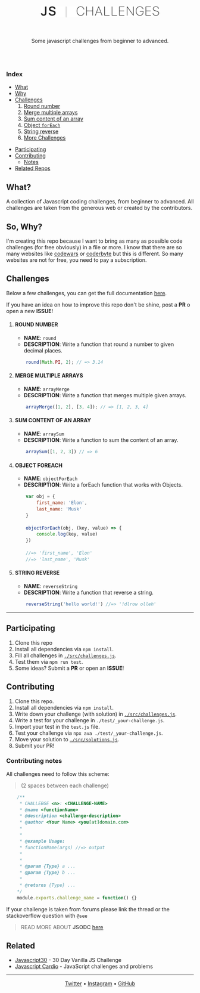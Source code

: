 <!-- # Javascript Challenges -->
<p align="center">
<br><br><br><br>
<img alt="logo" src="docs/assets/js_logo.png" height="30px">
<br><br><br><br>
Some javascript challenges from beginner to advanced.
</p>
<br><br>


### Index
- [What](#what)
- [Why](#so-why)
- [Challenges](#challenges)
  1. [Round number](#round-number)
  2. [Merge multiple arrays](#merge-multiple-arrays)
  3. [Sum content of an array](#sum-content-of-an-array)
  4. [Object `forEach`](#object-foreach)
  5. [String reverse](#string-reverse)
  6. [More Challenges](docs/CHALLENGES.md)
<!--   6. [Check palindrome](#6-check-palindrome)
  7. [Check if is multiple](#7-is-multiple)
  8. [Get the longest word](#8-get-the-longest-word)
  9. [Capitalize a string](#9-capitallize)
  10. [Vowel count](#10-vowel-count)
  11. [Max char](#11-max-char)
  12. [fizzBuzz Game](#12-fizz-buzz)
  13. [Simple Adding](#13-simple-adding)
  14. [Array to tree](#14-array-to-tree)
  15. [Alphabetically sort](#15-alphabetically-sort)
  16. [First recurring character](#16-first-recurring-character) -->
- [Participating](#partecipating)
- [Contributing](#contributing)
  - [Notes](#contributing-notes)
- [Related Repos](#related)

## What?
A collection of Javascript coding challenges, from beginner to advanced. All challenges are taken from the generous web or created by the contributors.

## So, Why?
I'm creating this repo because I want to bring as many as possible code challenges (for free obviously) in a file or more. I know that there are so many websites like [codewars](https://codewars.com/) or [coderbyte](https://coderbyte.com) but this is different. So many websites are not for free, you need to pay a subscription.

## Challenges
Below a few challenges, you can get the full documentation [here](docs/CHALLENGES.md).

If you have an idea on how to improve this repo don't be shine, post a **PR** o open a new **ISSUE**!

1. #### ROUND NUMBER
	- **NAME**: `round`
	- **DESCRIPTION**: Write a function that round a number to given decimal places.
	```js 
		round(Math.PI, 2); // => 3.14 
	```

2. #### MERGE MULTIPLE ARRAYS
	- **NAME**: `arrayMerge`
	- **DESCRIPTION**: Write a function that merges multiple given arrays.
	```js 
		arrayMerge([1, 2], [3, 4]); // => [1, 2, 3, 4]
	```

1. ####  SUM CONTENT OF AN ARRAY
	- **NAME**: `arraySum`
	- **DESCRIPTION**: Write a function to sum the content of an array.
	```js
		arraySum([1, 2, 3]) // => 6
	```

1. ####  OBJECT FOREACH
	- **NAME**: `objectForEach`
	- **DESCRIPTION**: Write a forEach function that works with Objects.
	```js
		var obj = {
			first_name: 'Elon',
			last_name: 'Musk'
		}

		objectForEach(obj, (key, value) => {
			console.log(key, value) 
		})

		//=> 'first_name', 'Elon'
		//=> 'last_name', 'Musk'
	```

5. #### STRING REVERSE
	- **NAME**: `reverseString`
	- **DESCRIPTION**: Write a function that reverse a string.
	```js 
		reverseString('hello world!') //=> '!dlrow olleh'
	```

---
## Participating
1. Clone this repo
2. Install all dependencies via `npm install`.
3. Fill all challenges in [`./src/challenges.js`][srcChallenges].
4. Test them via `npm run test`.
5. Some ideas? Submit a **PR** or open an **ISSUE**!

## Contributing
1. Clone this repo.
2. Install all dependencies via `npm install`.
3. Write down your challenge (with solution) in [`./src/challenges.js`][srcChallenges].
4. Write a test for your challenge in `./test/_your-challenge.js`.
5. Import your test in the `test.js` file.
6. Test your challenge via `npx ava ./test/_your-challenge.js`.
7. Move your solution to [`./src/solutions.js`][srcSolutions].
8. Submit your PR!


### Contributing notes
All challenges need to follow this scheme: 
> (2 spaces between each challenge)

```js
    /** 
     * CHALLEBGE <n>: <CHALLENGE-NAME>
     * @name <functionName>
     * @description <challenge-description>
     * @author <Your Name> <you[at]domain.com>
     * 
     * 
     * @example Usage:
     * functionName(args) //=> output
     * 
     * 
     * @param {Type} a ...
     * @param {Type} b ...
     * 
     * @returns {Type} ... 
    */
    module.exports.challenge_name = function() {}
```
If your challenge is taken from forums please link the thread or the stackoverflow question with `@see`
> READ MORE ABOUT **JSODC** [here](http://usejsdoc.org/)

## Related
- [Javascript30][js30] - 30 Day Vanilla JS Challenge
- [Javascript Cardio][jscardio] - JavaScript challenges and problems

--------
<p align="center">
    <a href="https://twitter.com/rawnlydev">Twitter</a> • <a href="https://instagram.com/fede.vitale">Instagram</a>  • <a href="https://github.com/rawnly">GitHub</a>
</p>


[js30]: https://github.com/wesbos/JavaScript30
[jscardio]: https://github.com/bradtraversy/javascript_cardio
[challenges]: docs/CHALLENGES.md
[srcChallenges]: src/challenges.js
[srcSolutions]: src/solutions.js
